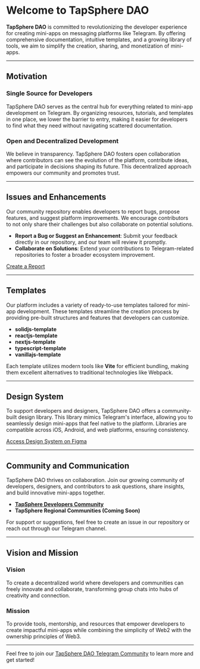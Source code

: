 # Welcome to TapSphere DAO 

**TapSphere DAO** is committed to revolutionizing the developer experience for creating mini-apps on messaging platforms like Telegram. By offering comprehensive documentation, intuitive templates, and a growing library of tools, we aim to simplify the creation, sharing, and monetization of mini-apps.

---

## Motivation

### Single Source for Developers
TapSphere DAO serves as the central hub for everything related to mini-app development on Telegram. By organizing resources, tutorials, and templates in one place, we lower the barrier to entry, making it easier for developers to find what they need without navigating scattered documentation.

### Open and Decentralized Development
We believe in transparency. TapSphere DAO fosters open collaboration where contributors can see the evolution of the platform, contribute ideas, and participate in decisions shaping its future. This decentralized approach empowers our community and promotes trust.

---

## Issues and Enhancements

Our community repository enables developers to report bugs, propose features, and suggest platform improvements. We encourage contributors to not only share their challenges but also collaborate on potential solutions.

- **Report a Bug or Suggest an Enhancement**: Submit your feedback directly in our repository, and our team will review it promptly.
- **Collaborate on Solutions**: Extend your contributions to Telegram-related repositories to foster a broader ecosystem improvement.

[Create a Report](#)

---

## Templates

Our platform includes a variety of ready-to-use templates tailored for mini-app development. These templates streamline the creation process by providing pre-built structures and features that developers can customize.

- **solidjs-template**
- **reactjs-template**
- **nextjs-template**
- **typescript-template**
- **vanillajs-template**

Each template utilizes modern tools like **Vite** for efficient bundling, making them excellent alternatives to traditional technologies like Webpack.

---

## Design System

To support developers and designers, TapSphere DAO offers a community-built design library. This library mimics Telegram's interface, allowing you to seamlessly design mini-apps that feel native to the platform. Libraries are compatible across iOS, Android, and web platforms, ensuring consistency.

[Access Design System on Figma](#)

---

## Community and Communication

TapSphere DAO thrives on collaboration. Join our growing community of developers, designers, and contributors to ask questions, share insights, and build innovative mini-apps together.

- **[TapSphere Developers Community](https://t.me/tapsphere_dao)**  
- **TapSphere Regional Communities (Coming Soon)**  

For support or suggestions, feel free to create an issue in our repository or reach out through our Telegram channel.

---

## Vision and Mission

### Vision
To create a decentralized world where developers and communities can freely innovate and collaborate, transforming group chats into hubs of creativity and connection.

### Mission
To provide tools, mentorship, and resources that empower developers to create impactful mini-apps while combining the simplicity of Web2 with the ownership principles of Web3.

---

Feel free to join our [TapSphere DAO Telegram Community](https://t.me/tapsphere_dao) to learn more and get started!
